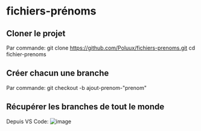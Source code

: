 # fichiers-prénoms

## Cloner le projet
Par commande:
git clone https://github.com/Poluux/fichiers-prenoms.git
cd fichier-prenoms

## Créer chacun une branche
Par commande:
git checkout -b ajout-prenom-"prenom"

## Récupérer les branches de tout le monde
Depuis VS Code:
![image](https://github.com/user-attachments/assets/99794927-efc6-464e-a280-7cd149e95ace)

